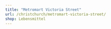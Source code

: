 ```yaml
---
title: "Metromart Victoria Street"
url: /christchurch/metromart-victoria-street/
shop: Lebensmittel
---
```

